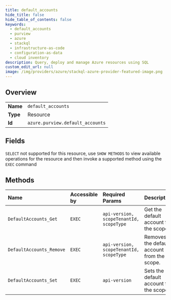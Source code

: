 ```yaml
---
title: default_accounts
hide_title: false
hide_table_of_contents: false
keywords:
  - default_accounts
  - purview
  - azure    
  - stackql
  - infrastructure-as-code
  - configuration-as-data
  - cloud inventory
description: Query, deploy and manage Azure resources using SQL
custom_edit_url: null
image: /img/providers/azure/stackql-azure-provider-featured-image.png
---
```

  
    

## Overview
<table><tbody>
<tr><td><b>Name</b></td><td><code>default_accounts</code></td></tr>
<tr><td><b>Type</b></td><td>Resource</td></tr>
<tr><td><b>Id</b></td><td><code>azure.purview.default_accounts</code></td></tr>
</tbody></table>

## Fields
`SELECT` not supported for this resource, use `SHOW METHODS` to view available operations for the resource and then invoke a supported method using the `EXEC` command  
## Methods
| Name | Accessible by | Required Params | Description |
|:-----|:--------------|:----------------|:------------|
| `DefaultAccounts_Get` | `EXEC` | `api-version, scopeTenantId, scopeType` | Get the default account for the scope. |
| `DefaultAccounts_Remove` | `EXEC` | `api-version, scopeTenantId, scopeType` | Removes the default account from the scope. |
| `DefaultAccounts_Set` | `EXEC` | `api-version` | Sets the default account for the scope. |
